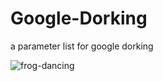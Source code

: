 # Google-Dorking
a parameter list for google dorking

![frog-dancing](https://user-images.githubusercontent.com/68440743/233717096-1aa90a28-ba7e-4014-ac56-51353249e4cf.gif)
